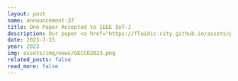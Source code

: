 ```yaml
---
layout: post
name: announcement-37
title: One Paper Accepted to IEEE IoT-J
description: Our paper <a href="https://fluidic-city.github.io/assets/pdf/Wickman2023Species.pdf"> Efficient Quality-Diversity Optimization Through Diverse Quality Species </a> has been accepted to Genetic and Evolutionary Computation Conference (GECCO)​, 2023.
date: 2023-7-15
year: 2023
img: assets/img/news/GECCO2023.png
related_posts: false
read_more: false
---
```

